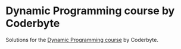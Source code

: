 # Dynamic Programming course by Coderbyte

Solutions for the [Dynamic Programming course](https://www.youtube.com/watch?v=oBt53YbR9Kk) by Coderbyte.

